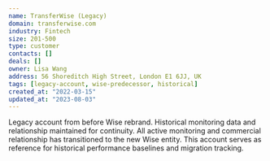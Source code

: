 ```yaml
---
name: TransferWise (Legacy)
domain: transferwise.com
industry: Fintech
size: 201-500
type: customer
contacts: []
deals: []
owner: Lisa Wang
address: 56 Shoreditch High Street, London E1 6JJ, UK
tags: [legacy-account, wise-predecessor, historical]
created_at: "2022-03-15"
updated_at: "2023-08-03"
---
```


Legacy account from before Wise rebrand. Historical monitoring data and relationship maintained for continuity. All active monitoring and commercial relationship has transitioned to the new Wise entity. This account serves as reference for historical performance baselines and migration tracking.
